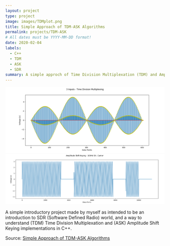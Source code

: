 ```yaml
---
layout: project
type: project
image: images/TDMplot.png
title: Simple Approach of TDM-ASK Algorithms
permalink: projects/TDM-ASK
# All dates must be YYYY-MM-DD format!
date: 2020-02-04
labels:
  - C++
  - TDM
  - ASK
  - SDR
summary: A simple approch of Time Division Multiplexation (TDM) and Amplitude Shift Keying (ASK-OOK) algoritms, developed in C++, with the objetive of keep C++ skills refined.
---
```


<img class="ui medium right floated rounded image" src="../images/TDMplot.png">

<img class="ui medium right floated rounded image" src="../images/ASKplot.png">


A simple introductory project made by myself as intended to be an introduction to SDR (Software Defined Radio) world, and a way to understand (TDM) Time Division Multiplexation and 
(ASK) Amplitude Shift Keying implementations in C++. 

Source: <a href="https://github.com/Diolante/Simple-Approach-of-TDM-ASK-Algorithms"><i class="large github icon"></i>Simple Approach of TDM-ASK Algorithms</a>

 

